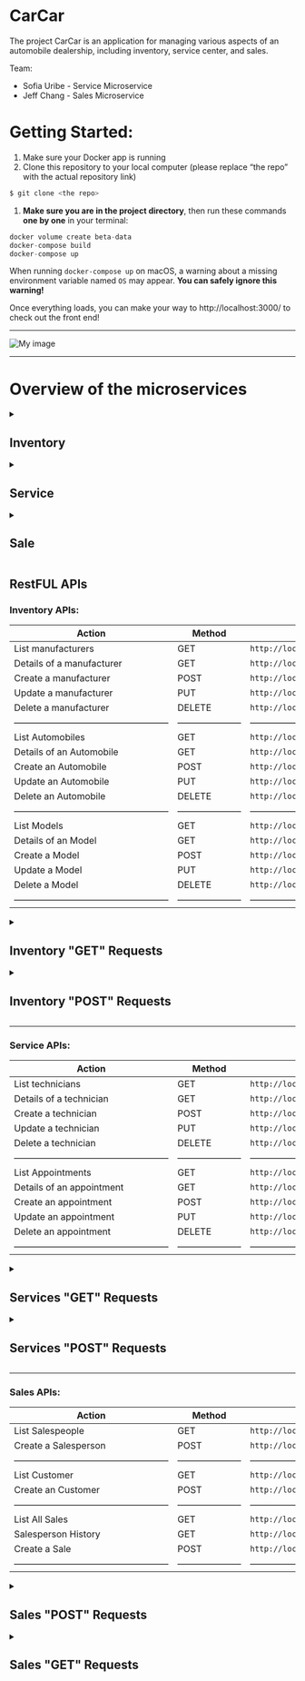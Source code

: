 # CarCar

The project CarCar is an application for managing various aspects of an automobile dealership, including inventory, service center, and sales.

Team:

* Sofia Uribe - Service Microservice
* Jeff Chang - Sales Microservice


# Getting Started:


1. Make sure your Docker app is running
2. Clone this repository to your local computer (please replace “the repo” with the actual repository link)

```jsx
$ git clone <the repo>
```

1. **Make sure you are in the project directory**, then run these commands **one by one** in your terminal:

```jsx
docker volume create beta-data
docker-compose build
docker-compose up
```

When running `docker-compose up` on macOS, a warning about a missing environment variable named `OS` may appear. **You can safely ignore this warning!**

<aside>
Once everything loads, you can make your way to http://localhost:3000/ to check out the front end!

</aside>

---
![My image](excalidraw.png)

---


# Overview of the microservices


<details>
    <summary><h2>Inventory</h2></summary>
   The purpose of this inventory is to gather and organize information we can later use in our respective microservices. Our inventory includes three different types of models: Automobile, VehicleModel, and Manufacturer. Automobile will serve as the core database for our VO (value object) models in both Sales and Service. It will provide VIN, color, year, and model information. VehicleModel will include the model name and a picture URL, as well as the manufacturer (which is pulled from the Manufacturer database). Manufacturer will have a standalone attribute for just the name, which is a straightforward property to supply our VehicleModel.

</details>


<details>
    <summary><h2>Service</h2></summary>
    The service microservice keeps track of service appointments for automobiles and their owners. More specifically, it allows a user to schedule service appointments, view appointment details, and review appointment history once an appointment is marked as "finished". The service history page includes a search function, allowing the user to easily find a vehicle by its VIN. This microservice polls the VIN data from the Inventory through a value object (named AutomobileVO here) to check if the vehicle qualifies for “VIP treatment”. Our dealership offers VIP treatment to customers who have purchased a vehicle from us. The user can also create a technician. This is visible when creating a new service appointment, as you select a technician in the form. By utilizing states in the components, the database always contains the most up-to-date information for the objects; for example, when they are created, deleted, or updated.
</details>


<details>
    <summary><h2>Sale</h2></summary>
    The sales microservice is a powerful tool that makes all 'sales' related functions easily accessible to users. It offers a wide range of functions such as creating a new customer, listing all customers, listing all sales, listing all sales made by a specific salesperson, creating a sale, creating a salesperson, and listing all salespeople. To ensure that the microservice stays updated, it utilizes the Automobile model in the Inventory directory and polls information from that file. This information is then used to offer the most accurate data when presenting information on the webpage. One of the most impressive features of the sales microservice is the built-in functionality of the 'Create a Sale Form'. This functionality ensures that the automobiles that show up in the automobiles drop-down list are only cars that have not yet been sold. By doing this, the microservice prevents any selling of duplicate cars (which have unique VINs). Overall, the sales microservice is a crucial component of the system that makes the selling process more efficient and streamlined. Its functions ensure that all relevant data is kept up to speed and that the information presented on the webpage is accurate and consistent.
</details>

## RestFUL APIs

### Inventory APIs:

| Action | Method | Url |
| --- | --- | --- |
| List manufacturers | GET | ```http://localhost:8100/api/manufacturers/``` |
| Details of a manufacturer | GET | ```http://localhost:8100/api/manufacturers/<:id>/``` |
| Create a manufacturer | POST | ```http://localhost:8100/api/manufacturers/``` |
| Update a manufacturer | PUT | ```http://localhost:8100/api/manufacturers/<:id>/``` |
| Delete a manufacturer | DELETE | ```http://localhost:8100/api/manufacturers/<:id>/``` |
| ————————————————— | ——————— | ————————————————————————— |
| List Automobiles | GET | ```http://localhost:8080/api/automobiles/``` |
| Details of an Automobile | GET | ```http://localhost:8080/api/automobiles/<:vin>/``` |
| Create an Automobile | POST | ```http://localhost:8080/api/automobiles/``` |
| Update an Automobile | PUT | ```http://localhost:8080/api/automobiles/<:vin>/``` |
| Delete an Automobile | DELETE | ```http://localhost:8080/api/automobiles/<:vin>/``` |
| ————————————————— | ——————— | ————————————————————————— |
| List Models | GET | ```http://localhost:8080/api/models/``` |
| Details of an Model | GET | ```http://localhost:8080/api/models/<:id>/``` |
| Create a Model | POST | ```http://localhost:8080/api/models/``` |
| Update a Model | PUT | ```http://localhost:8080/api/models/<:id>/``` |
| Delete a Model | DELETE | ```http://localhost:8080/api/models/<:id>/``` |
| ————————————————— | ——————— | ————————————————————————— |

<details>
<summary><h2>Inventory "GET" Requests</h2></summary>


**Manufacturer list**

```jsx
{
  "manufacturers": [
    {
      "href": "/api/manufacturers/1/",
      "id": 1,
      "name": "Daimler-Chrysler"
    }
  ]
}
```

**Vehicle Model List**

```jsx
{
  "href": "/api/models/1/",
  "id": 1,
  "name": "Sebring",
  "picture_url": "https://upload.wikimedia.org/wikipedia/commons/thumb/7/71/Chrysler_Sebring_front_20090302.jpg/320px-Chrysler_Sebring_front_20090302.jpg",
  "manufacturer": {
    "href": "/api/manufacturers/1/",
    "id": 1,
    "name": "Daimler-Chrysler"
  }
}
```

**Automobile List**

```jsx
{
  "href": "/api/models/1/",
  "id": 1,
  "name": "Sebring",
  "picture_url": "https://upload.wikimedia.org/wikipedia/commons/thumb/7/71/Chrysler_Sebring_front_20090302.jpg/320px-Chrysler_Sebring_front_20090302.jpg",
  "manufacturer": {
    "href": "/api/manufacturers/1/",
    "id": 1,
    "name": "Daimler-Chrysler"
  }
}
```
</details>
<details>
<summary><h2>Inventory "POST" Requests</h2></summary>


**Manufacturer Create Input Example:**

```jsx
{
  "name": "Chrysler"
}
```

**Manufacturer Create Output Example:**

```jsx
{
"href": "/api/manufacturers/1/",
"id": 1,
"name": "Chrysler"
}
```

**Vehicle Model Create Input Example:**

```jsx
{
  "name": "Sebring",
  "picture_url": "https://upload.wikimedia.org/wikipedia/commons/thumb/7/71/Chrysler_Sebring_front_20090302.jpg/320px-Chrysler_Sebring_front_20090302.jpg",
  "manufacturer_id": 1
}
```

**Vehicle Model Create Output Example:**

```jsx
{
  "href": "/api/models/1/",
  "id": 1,
  "name": "Sebring",
  "picture_url": "https://upload.wikimedia.org/wikipedia/commons/thumb/7/71/Chrysler_Sebring_front_20090302.jpg/320px-Chrysler_Sebring_front_20090302.jpg",
  "manufacturer": {
    "href": "/api/manufacturers/1/",
    "id": 1,
    "name": "Daimler-Chrysler"
  }
}
```

**Automobile Create Input Example:**

```jsx
{
  "color": "red",
  "year": 2012,
  "vin": "1C3CC5FB2AN120174",
  "model_id": 1
}
```

**Automobile Create Output Example:**

```jsx
{
  "href": "/api/automobiles/1C3CC5FB2AN120174/",
  "id": 1,
  "color": "yellow",
  "year": 2013,
  "vin": "1C3CC5FB2AN120174",
  "model": {
    "href": "/api/models/1/",
    "id": 1,
    "name": "Sebring",
    "picture_url": "https://upload.wikimedia.org/wikipedia/commons/thumb/7/71/Chrysler_Sebring_front_20090302.jpg/320px-Chrysler_Sebring_front_20090302.jpg",
    "manufacturer": {
      "href": "/api/manufacturers/1/",
      "id": 1,
      "name": "Daimler-Chrysler"
    }
  }
}
```

</details>

---


### Service APIs:

| Action | Method | Url |
| --- | --- | --- |
| List technicians | GET | ```http://localhost:8080/api/technicians/``` |
| Details of a technician | GET | ```http://localhost:8080/api/technicians/<:id>/``` |
| Create a technician | POST | ```http://localhost:8080/api/technicians/``` |
| Update a technician | PUT | ```http://localhost:8080/api/technicians/<:id>/``` |
| Delete a technician | DELETE | ```http://localhost:8080/api/technicians/<:id>/``` |
| ————————————————— | ——————— | ————————————————————————— |
| List Appointments | GET | ```http://localhost:8080/api/appointments/``` |
| Details of an appointment | GET | ```http://localhost:8080/api/appointments/<:id>/``` |
| Create an appointment | POST | ```http://localhost:8080/api/appointments/``` |
| Update an appointment | PUT | ```http://localhost:8080/api/appointments/<:id>/``` |
| Delete an appointment | DELETE | ```http://localhost:8080/api/appointments/<:id>/``` |
| ————————————————— | ——————— | ————————————————————————— |
<details>
<summary><h2>Services "GET" Requests</h2></summary>


**Technician List**

```jsx
{
	"technicians": [
		{
			"href": "/api/technician/1/",
			"name": "Cole",
			"employee_number": 1,
			"id": 1
		},
	]
}
```

 ****

**Service List**

```jsx
{
	"appointments": [
		{
			"href": "/api/appointment/1/",
			"vin": "33333333333333335",
			"customer_name": "Sofia Uribe",
			"date": "2023-03-08T22:15:00+00:00",
			"reason": "Oil Change",
			"vip": true,
			"technician": {
				"href": "/api/technician/2/",
				"name": "Carlos",
				"employee_number": 2,
				"id": 2
			},
			"finished": true,
			"id": 2
		},
    ]
}
```

</details>
<details>
<summary><h2>Services "POST" Requests</h2></summary>


**Technician Creation Example Input:**

```jsx
{
	"name": "Melissa",
	"employee_number": 11
}
```

**Technician Creation Example output:**

```jsx
{
	"href": "/api/technician/11/",
	"name": "Melissa",
	"employee_number": 11,
	"id": 11
}
```

**Service Appointment Creation Example input:**

```jsx
{
	"vin": 11111111111111178,
	"customer_name": "Sofia",
	"date": "2023-03-12",
	"reason": "flat tire",
	"vip": "False",
	"finished": "False",
	"technician": 2
}
```

**Service Appointment Creation Example output:**

```jsx
{
	"href": "/api/appointment/30/",
	"vin": 11111111111111178,
	"customer_name": "Sofia",
	"date": "2023-03-12",
	"reason": "flat tire",
	"vip": false,
	"technician": {
		"href": "/api/technician/2/",
		"name": "Carlos",
		"employee_number": 2,
		"id": 2
	},
	"finished": "False",
	"id": 3
}
```
</details>

---

### Sales APIs:

| Action | Method | Url |
| --- | --- | --- |
| List Salespeople | GET | ```http://localhost:8090/api/salespeople/``` |
| Create a Salesperson | POST | ```http://localhost:8090/api/salespeople/``` |
| ————————————————— | ——————— | ————————————————————————— |
| List Customer | GET | ```http://localhost:8090/api/customers/``` |
| Create an Customer | POST | ```http://localhost:8090/api/customers/``` |
| ————————————————— | ——————— | ————————————————————————— |
| List All Sales | GET | ```http://localhost:8090/api/sales/``` |
| Salesperson History | GET | ```http://localhost:8090/api/salesperson/<:id>/sales``` |
| Create a Sale | POST | ```http://localhost:8090/api/sales/``` |
| ————————————————— | ——————— | ————————————————————————— |


<details>
<summary><h2>Sales "POST" Requests</h2></summary>

**New Sales Record input**

```python
{
	"sale_price": 28000,
	"vin": "5YJ3E1EA5LF807996",
	"salesperson": 2,
	"customer": 1
}
```

**New Sales Record response**

```python
{
	"salesperson": "Sal Callord",
	"customer": "Kevin Lu",
	"vin": "5YJ3E1EA5LF807996",
	"sale_price": 28000,
	"id": 1,
	"employee_number": 3213
}
```

---

**New Customer input**

```python
{
	"name": "Joey Tribbiani",
	"address": "123 Hope St, Lane, 12325",
	"phone_number": 1231231424
}
```

**New Customer response**

```python
{
	"salesperson": "Sal Callord",
	"customer": "Kevin Lu",
	"vin": "5YJ3E1EA5LF807996",
	"sale_price": 28000,
	"id": 1,
	"employee_number": 3213
}
```

---

**New Salesperson input**

```python
{
	"name": "Jimmy John",
	"employee_number": 1
}
```

**New Salesperson response**

```python
{
	"name": "Jimmy John",
	"employee_number": 1
}
```

---

</details>
<details>
<summary><h2>Sales "GET" Requests</h2></summary>


**All Sales return**

```python
{
	"sales": [
		{
			"salesperson": "Jimmy John",
			"customer": "Joey Tribbiani",
			"vin": "AKSJDHF0101278389",
			"sale_price": 400001,
			"id": 24,
			"employee_number": 1
		},
		{
			"salesperson": "Wang Junior",
			"customer": "Jake Seer",
			"vin": "5YJ3E1EA5LF807996",
			"sale_price": 400001,
			"id": 25,
			"employee_number": 2
		}
  ]
}
```

**Specific Salespeople return**

```python
[
	{
		"salesperson": "Sal Callord",
		"customer": "Jeff Chong",
		"vin": "A98SDHF908YH928H3",
		"sale_price": 213122,
		"id": 28,
		"employee_number": 4123
	},
	{
		"salesperson": "Sal Callord",
		"customer": "Jeff Chong",
		"vin": "OJASD98FJH283YH9H",
		"sale_price": 4123,
		"id": 29,
		"employee_number": 4123
	}
]
```

**All Salespeople return**

```python
{
	"salespersons": [
		{
			"name": "Sal Callord",
			"employee_number": 4123,
			"id": 5
		},
		{
			"name": "Larry Freemen",
			"employee_number": 4123,
			"id": 6
		},
		{
			"name": "Ronald Gordon",
			"employee_number": 2213,
			"id": 7
		}
	]
}
```

---

**All Customers**

```python
[
	{
		"name": "Jeff Chang",
		"address": "123 Main St, Pocoway, CA, 1234",
		"phone_number": 1231231233,
		"id": 7
	},
	{
		"name": "Jimmy Johnson",
		"address": "123 Main St, Pocoway, CA, 1234",
		"phone_number": 1412312314,
		"id": 8
	}
]
```


</details>
